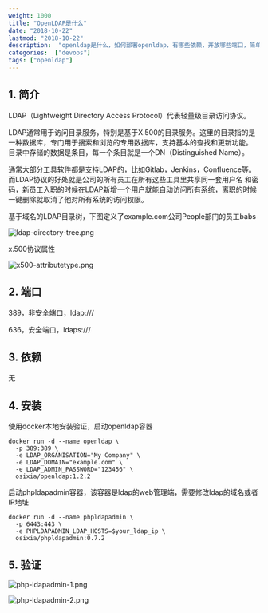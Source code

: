 ```yaml
---
weight: 1000
title: "OpenLDAP是什么"
date: "2018-10-22"
lastmod: "2018-10-22"
description:  "openldap是什么，如何部署openldap，有哪些依赖，开放哪些端口，简单使用openldap"
categories:  ["devops"]
tags: ["openldap"]
---
```


## 1. 简介
LDAP（Lightweight Directory Access Protocol）代表轻量级目录访问协议。

LDAP通常用于访问目录服务，特别是基于X.500的目录服务。这里的目录指的是一种数据库，专门用于搜索和浏览的专用数据库，支持基本的查找和更新功能。
目录中存储的数据是条目，每一个条目就是一个DN（Distinguished Name）。

通常大部分工具软件都是支持LDAP的，比如Gitlab，Jenkins，Confluence等。而LDAP协议的好处就是公司的所有员工在所有这些工具里共享同一套用户名
和密码，新员工入职的时候在LDAP新增一个用户就能自动访问所有系统，离职的时候一键删除就取消了他对所有系统的访问权限。

基于域名的LDAP目录树，下图定义了example.com公司People部门的员工babs

![ldap-directory-tree.png](/openldap/ldap-directory-tree.png)

x.500协议属性

![x500-attributetype.png](/openldap/x500-attributetype.png)

## 2. 端口
389，非安全端口，ldap:///

636，安全端口，ldaps:///

## 3. 依赖
无

## 4. 安装
使用docker本地安装验证，启动openldap容器
```
docker run -d --name openldap \
  -p 389:389 \
  -e LDAP_ORGANISATION="My Company" \
  -e LDAP_DOMAIN="example.com" \
  -e LDAP_ADMIN_PASSWORD="123456" \
  osixia/openldap:1.2.2
```
启动phpldapadmin容器，该容器是ldap的web管理端，需要修改ldap的域名或者IP地址
```
docker run -d --name phpldapadmin \ 
  -p 6443:443 \
  -e PHPLDAPADMIN_LDAP_HOSTS=$your_ldap_ip \
  osixia/phpldapadmin:0.7.2
```

## 5. 验证
![php-ldapadmin-1.png](/openldap/phpldapadmin-1.png)

![php-ldapadmin-2.png](/openldap/phpldapadmin-2.png)